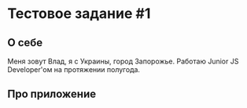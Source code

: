 # Тестовое задание #1

## О себе
Меня зовут Влад, я с Украины, город Запорожье. Работаю Junior JS Developer'ом на протяжении полугода.

## Про приложение